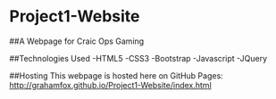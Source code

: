 # Project1-Website
##A Webpage for Craic Ops Gaming

##Technologies Used
-HTML5
-CSS3
-Bootstrap
-Javascript
-JQuery

##Hosting
This webpage is hosted here on GitHub Pages: http://grahamfox.github.io/Project1-Website/index.html
